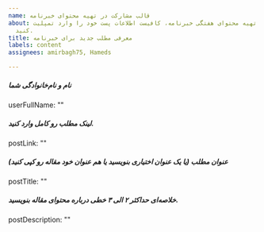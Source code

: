 ```yaml
---
name: قالب مشارکت در تهیه محتوای خبرنامه
about: برای مشارکت و تهیه محتوای هفتگی خبرنامه، کافیست اطلاعات پست خود را وارد تمپلیت
  کنید.
title: معرفی مطلب جدید برای خبرنامه
labels: content
assignees: amirbagh75, Hameds

---
```


##### نام و نام‌خانوادگی شما
userFullName: ""

##### لینک مطلب رو کامل وارد کنید.
postLink: ""

##### عنوان مطلب (یا یک عنوان اختیاری بنویسید یا هم عنوان خود مقاله رو کپی کنید)
postTitle: ""

##### خلاصه‌ای حداکثر ۲ الی ۳ خطی درباره محتوای مقاله بنویسید.
postDescription: ""
